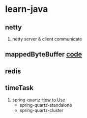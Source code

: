 # learn-java

## netty
1. netty server & client communicate

## mappedByteBuffer [code]('mappendByteBuffer/README.md')

## redis

## timeTask
1. spring-quartz [How to Use]('timeTask/spring-quartz/README.md')
    - spring-quartz-standalone
    - spring-quartz-cluster


